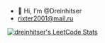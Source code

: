 - 👋 Hi, I’m @Dreinhitser
- rixter2001@mail.ru

[![dreinhitser's LeetCode Stats](https://leetcode-stats.vercel.app/api?username=dreinhitser&theme=Dark)](https://github.com/JeremyTsaii/leetcode-stats)
